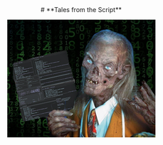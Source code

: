 <!DOCTYPE html>
<div align="center">
  # **Tales from the Script**

<img
    width="333px"
    src="tales-from-the-script.jpg"
    alt="Tales from the Script"
  />
